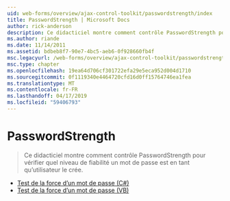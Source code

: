 ```yaml
---
uid: web-forms/overview/ajax-control-toolkit/passwordstrength/index
title: PasswordStrength | Microsoft Docs
author: rick-anderson
description: Ce didacticiel montre comment contrôle PasswordStrength pour vérifier quel niveau de fiabilité un mot de passe est en tant qu’utilisateur le crée.
ms.author: riande
ms.date: 11/14/2011
ms.assetid: bdbeb8f7-90e7-4bc5-aeb6-0f928660fb4f
msc.legacyurl: /web-forms/overview/ajax-control-toolkit/passwordstrength
msc.type: chapter
ms.openlocfilehash: 19ea64d706cf301722efa29e5eca952d004d1710
ms.sourcegitcommit: 0f1119340e4464720cfd16d0ff15764746ea1fea
ms.translationtype: MT
ms.contentlocale: fr-FR
ms.lasthandoff: 04/17/2019
ms.locfileid: "59406793"
---
```

# <a name="passwordstrength"></a>PasswordStrength

> Ce didacticiel montre comment contrôle PasswordStrength pour vérifier quel niveau de fiabilité un mot de passe est en tant qu’utilisateur le crée.


- [Test de la force d’un mot de passe (C#)](testing-the-strength-of-a-password-cs.md)
- [Test de la force d’un mot de passe (VB)](testing-the-strength-of-a-password-vb.md)
